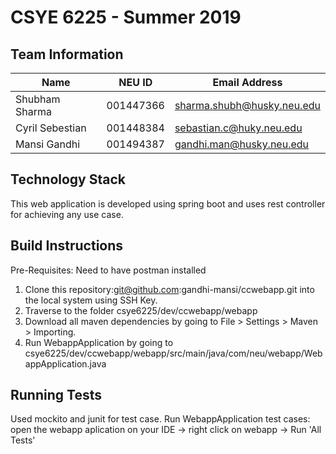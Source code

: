 # CSYE 6225 - Summer 2019

## Team Information

| Name | NEU ID | Email Address |
| --- | --- | --- |
| Shubham Sharma| 001447366 | sharma.shubh@husky.neu.edu|
| Cyril Sebestian | 001448384 | sebastian.c@huky.neu.edu |
| Mansi Gandhi | 001494387 | gandhi.man@husky.neu.edu |

## Technology Stack
This web application is developed using spring boot and uses rest controller for achieving any use case. 
 
## Build Instructions
Pre-Requisites: Need to have postman installed
1. Clone this repository:git@github.com:gandhi-mansi/ccwebapp.git into the local system using SSH Key. 
2. Traverse to the folder csye6225/dev/ccwebapp/webapp
3. Download all maven dependencies by going to File > Settings > Maven > Importing. 
4. Run WebappApplication by going to csye6225/dev/ccwebapp/webapp/src/main/java/com/neu/webapp/WebappApplication.java

## Running Tests
Used mockito and junit for test case.
Run WebappApplication test cases: open the webapp aplication on your IDE -> right click on webapp -> Run 'All Tests'
